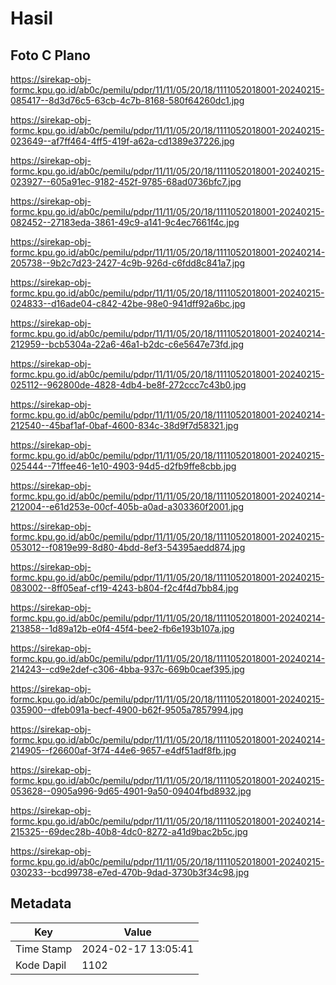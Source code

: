 # Hasil

## Foto C Plano

https://sirekap-obj-formc.kpu.go.id/ab0c/pemilu/pdpr/11/11/05/20/18/1111052018001-20240215-085417--8d3d76c5-63cb-4c7b-8168-580f64260dc1.jpg

https://sirekap-obj-formc.kpu.go.id/ab0c/pemilu/pdpr/11/11/05/20/18/1111052018001-20240215-023649--af7ff464-4ff5-419f-a62a-cd1389e37226.jpg

https://sirekap-obj-formc.kpu.go.id/ab0c/pemilu/pdpr/11/11/05/20/18/1111052018001-20240215-023927--605a91ec-9182-452f-9785-68ad0736bfc7.jpg

https://sirekap-obj-formc.kpu.go.id/ab0c/pemilu/pdpr/11/11/05/20/18/1111052018001-20240215-082452--27183eda-3861-49c9-a141-9c4ec7661f4c.jpg

https://sirekap-obj-formc.kpu.go.id/ab0c/pemilu/pdpr/11/11/05/20/18/1111052018001-20240214-205738--9b2c7d23-2427-4c9b-926d-c6fdd8c841a7.jpg

https://sirekap-obj-formc.kpu.go.id/ab0c/pemilu/pdpr/11/11/05/20/18/1111052018001-20240215-024833--d16ade04-c842-42be-98e0-941dff92a6bc.jpg

https://sirekap-obj-formc.kpu.go.id/ab0c/pemilu/pdpr/11/11/05/20/18/1111052018001-20240214-212959--bcb5304a-22a6-46a1-b2dc-c6e5647e73fd.jpg

https://sirekap-obj-formc.kpu.go.id/ab0c/pemilu/pdpr/11/11/05/20/18/1111052018001-20240215-025112--962800de-4828-4db4-be8f-272ccc7c43b0.jpg

https://sirekap-obj-formc.kpu.go.id/ab0c/pemilu/pdpr/11/11/05/20/18/1111052018001-20240214-212540--45baf1af-0baf-4600-834c-38d9f7d58321.jpg

https://sirekap-obj-formc.kpu.go.id/ab0c/pemilu/pdpr/11/11/05/20/18/1111052018001-20240215-025444--71ffee46-1e10-4903-94d5-d2fb9ffe8cbb.jpg

https://sirekap-obj-formc.kpu.go.id/ab0c/pemilu/pdpr/11/11/05/20/18/1111052018001-20240214-212004--e61d253e-00cf-405b-a0ad-a303360f2001.jpg

https://sirekap-obj-formc.kpu.go.id/ab0c/pemilu/pdpr/11/11/05/20/18/1111052018001-20240215-053012--f0819e99-8d80-4bdd-8ef3-54395aedd874.jpg

https://sirekap-obj-formc.kpu.go.id/ab0c/pemilu/pdpr/11/11/05/20/18/1111052018001-20240215-083002--8ff05eaf-cf19-4243-b804-f2c4f4d7bb84.jpg

https://sirekap-obj-formc.kpu.go.id/ab0c/pemilu/pdpr/11/11/05/20/18/1111052018001-20240214-213858--1d89a12b-e0f4-45f4-bee2-fb6e193b107a.jpg

https://sirekap-obj-formc.kpu.go.id/ab0c/pemilu/pdpr/11/11/05/20/18/1111052018001-20240214-214243--cd9e2def-c306-4bba-937c-669b0caef395.jpg

https://sirekap-obj-formc.kpu.go.id/ab0c/pemilu/pdpr/11/11/05/20/18/1111052018001-20240215-035900--dfeb091a-becf-4900-b62f-9505a7857994.jpg

https://sirekap-obj-formc.kpu.go.id/ab0c/pemilu/pdpr/11/11/05/20/18/1111052018001-20240214-214905--f26600af-3f74-44e6-9657-e4df51adf8fb.jpg

https://sirekap-obj-formc.kpu.go.id/ab0c/pemilu/pdpr/11/11/05/20/18/1111052018001-20240215-053628--0905a996-9d65-4901-9a50-09404fbd8932.jpg

https://sirekap-obj-formc.kpu.go.id/ab0c/pemilu/pdpr/11/11/05/20/18/1111052018001-20240214-215325--69dec28b-40b8-4dc0-8272-a41d9bac2b5c.jpg

https://sirekap-obj-formc.kpu.go.id/ab0c/pemilu/pdpr/11/11/05/20/18/1111052018001-20240215-030233--bcd99738-e7ed-470b-9dad-3730b3f34c98.jpg


## Metadata

| Key        | Value               |
| ---------- | ------------------- |
| Time Stamp | 2024-02-17 13:05:41 |
| Kode Dapil | 1102                |




